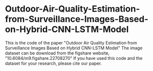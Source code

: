 # Outdoor-Air-Quality-Estimation-from-Surveillance-Images-Based-on-Hybrid-CNN-LSTM-Model
This is the code of the paper "Outdoor Air Quality Estimation from Surveillance Images Based on Hybrid CNN-LSTM Model"
The image dataset can be download from the figshare website, "10.6084/m9.figshare.22708270"
If you have used this code and the dataset for your research, please cite our paper.
